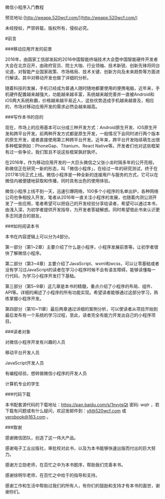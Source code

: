 微信小程序入门教程

预览地址:[http://weapp.520wcf.com/](http://weapp.520wcf.com/)

未经授权，严禁转载，版权所有，侵权必究。


#前言

###移动应用开发的前景

2016年，由国家工信部发起的2016中国智能终端技术大会暨中国智能硬件开发者大会在北京召开，由政府官员、院士大咖、行业领袖、技术新锐、创新先锋将同台论道，对智能产业国家政策、市场格局、技术关键、创新方向及未来趋势等方面进行解读。其中对移动开发也做了详细的分析。

随着科技的发展，手机已经成为普通人随时随地都要使用的便携电脑，近年来，手机硬件配置越来越强大，功能越来越丰富，系统越来越完善并一直被Android和iOS两大系统称霸，价格越来越平易近人，这些优势造成手机越来越普及，相应的，市场对移动应用开发的需求必然会越来越高。

###写作本书的目的

现在，市场上的应用基本可以分成三种开发方式：Android原生开发、iOS原生开发和跨平台开发。前两种开发方式都是原生开发，一般情况下会同时进行两个版本的原生开发，或者直接使用第三种跨平台开发。近年来，跨平台开发陆续萌生出很多种框架例如：PhoneGap、Titanium、React Native等。开发者们也对这些框架有过一些争论，我们暂且不说这些框架孰好孰坏。

在2016年，作为移动应用开发的一大巨头微信之父张小龙时隔多年的公开亮相，称微信正在研究一新的形态，叫「微信小程序」，在经过一年的研究测试，终于在2017年1月正式上线。微信小程序是一种全新的连接用户与服务的方式，它可以在微信内被便捷地获取和传播，同时具有出色的使用体验。

微信小程序上线不到一天，迅速引爆网络，100多个小程序的名单出炉，各种网络公司也争相投入开发，笔者从2016年一直关注小程序的发展，也随着内测公测开发了一些应用，笔者希望可以把自己的开发经验分享给读者，希望可以通过本书，由浅入深，为初学者提供开发指导，为开发者答疑解惑。同时希望借此书来认识更多志同道合的朋友。

###如何阅读本书

本书在内容逻辑上可以分为4部分。

第一部分（第1~2章）主要介绍了什么是小程序，小程序发展前景等。让初学者很快了解微信小程序。

第二部分（第3~4章）主要介绍了JavaScript、wxml和wcss，可以让零基础或者没有学习过JavaScript的读者在学习小程序时候不会有语言障碍，能够读懂每一行代码，为学习小程序开发打下基础。

第三部分（第5~9章）这几章是本书的精髓，重点介绍了小程序的布局、组件、API等。详细的阐述了小程序的所有功能实现。希望读者能够通过这部分学习，熟练掌握小程序开发。

第四部分（第10~11章）最后两章通过详细的案例分析，可以使读者从项目开始到最后发布有一个系统的学习过程，至此，读者完全有能力开发出自己的小程序项目。

###读者对象

对微信小程序开发有兴趣的人员

移动平台开发人员

JavaScript开发人员

有编程经验，想转做微信小程序的开发人员

计算机专业的学生

###代码下载

本书配套源代码的下载地址：https://pan.baidu.com/s/1nvyjsQt 密码: wqtr ，若下载有问题或有什么疑问，欢迎发邮件到：yll@520wcf.com 或 verobook@163.com 。

###致谢

感谢微信团队，创造了这一伟大产品。

感谢电子工业出版社，审批校对此书，以及为本书能够快速出版而付出的巨大努力。

感谢方立勋老师，在百忙之中为本书题序，帮助我们完善本书。

感谢徐明华老师，在百忙之中给于的指导和支持。

感谢工作和生活中帮助过我们的所有人，有你们的鼓励和支持才有本书的面世，谢谢你们。


























